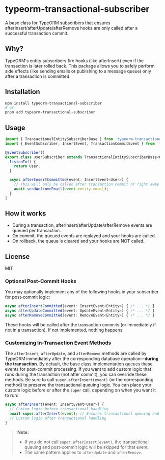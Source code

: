# typeorm-transactional-subscriber

A base class for TypeORM subscribers that ensures afterInsert/afterUpdate/afterRemove hooks are only called after a successful transaction commit.

## Why?

TypeORM's entity subscribers fire hooks (like afterInsert) even if the transaction is later rolled back. This package allows you to safely perform side effects (like sending emails or publishing to a message queue) only after a transaction is committed.

## Installation

```sh
npm install typeorm-transactional-subscriber
# or
pnpm add typeorm-transactional-subscriber
```

## Usage

```ts
import { TransactionalEntitySubscriberBase } from 'typeorm-transactional-subscriber';
import { EventSubscriber, InsertEvent, TransactionCommitEvent } from 'typeorm';

@EventSubscriber()
export class UserSubscriber extends TransactionalEntitySubscriberBase<User> {
  listenTo() {
    return User;
  }

  async afterInsertCommitted(event: InsertEvent<User>) {
    // This will only be called after transaction commit or right away if not in a transaction
    await sendWelcomeEmail(event.entity.email);
  }
}
```

## How it works
- During a transaction, afterInsert/afterUpdate/afterRemove events are queued per transaction.
- On commit, the queued events are replayed and your hooks are called.
- On rollback, the queue is cleared and your hooks are NOT called.

## License
MIT
  

### Optional Post-Commit Hooks

You may optionally implement any of the following hooks in your subscriber for post-commit logic:

```ts
async afterInsertCommitted(event: InsertEvent<Entity>) { /* ... */ }
async afterUpdateCommitted(event: UpdateEvent<Entity>) { /* ... */ }
async afterRemoveCommitted(event: RemoveEvent<Entity>) { /* ... */ }
```

These hooks will be called after the transaction commits (or immediately if not in a transaction). If not implemented, nothing happens.


### Customizing In-Transaction Event Methods

The `afterInsert`, `afterUpdate`, and `afterRemove` methods are called by TypeORM immediately after the corresponding database operation—**during the transaction**. By default, the base class implementation queues these events for post-commit processing. If you want to add custom logic that runs during the transaction (not after commit), you can override these methods. Be sure to call `super.afterInsert(event)` (or the corresponding method) to preserve the transactional queuing logic. You can place your custom logic before or after the `super` call, depending on when you want it to run:

```ts
async afterInsert(event: InsertEvent<User>) {
  // Custom logic before transactional handling
  await super.afterInsert(event); // Ensures transactional queuing and post-commit logic
  // Custom logic after transactional handling
}
```

> **Note:**
> - If you do not call `super.afterInsert(event)`, the transactional queuing and post-commit logic will be skipped for that event.
> - The same pattern applies to `afterUpdate` and `afterRemove`.
